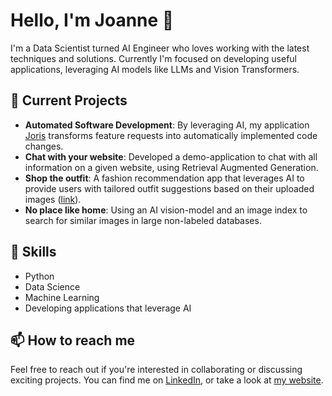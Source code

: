 # Hello, I'm Joanne 👋

I'm a Data Scientist turned AI Engineer who loves working with the latest techniques and solutions.
Currently I'm focused on developing useful applications, leveraging AI models like LLMs and Vision Transformers.

## 🔭 Current Projects

- **Automated Software Development**: By leveraging AI, my application [Joris](https://github.com/JLijbers/Joris) transforms feature requests into automatically implemented code changes.
- **Chat with your website**: Developed a demo-application to chat with all information on a given website, using Retrieval Augmented Generation.
- **Shop the outfit**: A fashion recommendation app that leverages AI to provide users with tailored outfit suggestions based on their uploaded images ([link](https://shoptheoutfit.nl)).
- **No place like home**: Using an AI vision-model and an image index to search for similar images in large non-labeled databases.

## 🌱 Skills

- Python
- Data Science
- Machine Learning
- Developing applications that leverage AI

## 📫 How to reach me

Feel free to reach out if you're interested in collaborating or discussing exciting projects. You can find me on [LinkedIn](https://www.linkedin.com/in/joannelijbers/), or take a look at [my website](https://joannelijbers.com/).
